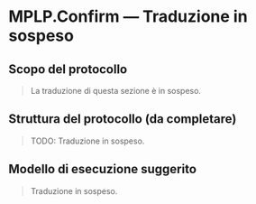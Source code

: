 ﻿---
version: v1.0.0
status: frozen
releaseDate: 2025-06-28
source: MPLP
license: MIT
---
# MPLP.Confirm — Traduzione in sospeso

## Scopo del protocollo
> La traduzione di questa sezione è in sospeso.

## Struttura del protocollo (da completare)
> TODO: Traduzione in sospeso.

## Modello di esecuzione suggerito
> Traduzione in sospeso.